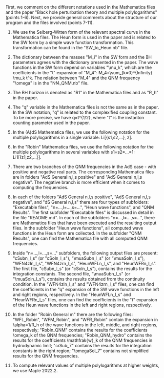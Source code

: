 First, we comment on the different notations used in the Mathematica files and the paper "Black hole perturbation theory and multiple polylogarithms" (points 1-6). Next, we provide general comments about the structure of our program and the files involved (points 7-11).

1. We use the Seiberg-Witten form of the relevant spectral curve in the Mathematica files. The Heun form is used in the paper and is related to the SW form by a simple wave function transformation. This transformation can be found in the "SW_to_Heun.nb" file.

2. The dictionary between the masses "M_i" in the SW form and the BH parameters agrees with the dictionary presented in the paper. The wave functions in the SW form depend on variables "\mu_k", which are the coefficients in the "t" expansion of "M_4":
M_4=\sum_{k=0}^{Infinity} \mu_k t^k.
The relation between "M_4" and the QNM frequency "\omega" is in the "Nf4_QNM.nb" file.

3. The BH horizon is denoted as "R1" in the Mathematica files and as "R_h" in the paper.

4. The "q" variable in the Mathematica files is not the same as in the paper. In the SW notation, "q" is related to the complexified coupling constant. To be more precise, we have q=t^{1/2}, where "t" is the instanton counting parameter used in the paper.

5. In the (A)dS Mathematica files, we use the following notation for the multiple polylogarithms in a single variable: Li[{s1,s2,...}, z].

6. In the "Robin" Mathematica files, we use the following notation for the multiple polylogarithms in several variables with s1=s2=...=1: Li1[{z1,z2,...}].

7. There are two branches of the QNM frequencies in the AdS case - with positive and negative real parts. The corresponding Mathematica files are in folders "AdS General n,l,s positive" and "AdS General n,l,s negative". The negative branch is more efficient when it comes to computing the frequencies.

8. In each of the folders "AdS General n,l,s positive", "AdS General n,l,s negative", and "dS General n,l,s" there are four types of subfolders: "Executable files", "n=...,l=...,s=...", "Heun wave functions", and "QNM Results". The first subfolder "Executable files" is discussed in detail in the file "README.md". In each of the subfolders "n=...,l=...,s=...", there are Mathematica files that have been executed and the resulting output files. In the subfolder "Heun wave functions", all computed wave functions in the Heun form are collected. In the subfolder "QNM Results", one can find the Mathematica file with all computed QNM frequencies.

9. Inside "n=...,l=...,s=..." subfolders, the following output files are present: "cSubn_l_s" (or "cSoln_l_s"), "\muaSubn_l_s" (or "\muaSoln_l_s"), "WFN4zln_l_s", "WFN4zrn_l_s", "HeunWFLn_l_s", and "HeunWFRn_l_s". The first file, "cSubn_l_s" (or "cSoln_l_s"), contains the results for the integration constants. The second file, "\muaSubn_l_s" (or "\muaSoln_l_s"), contains the results obtained from the continuity condition.  In the "WFN4zln_l_s" and "WFN4zrn_l_s" files, one can find the coefficients in the "q" expansion of the SW wave functions in the left and right regions, respectively. In the "HeunWFLn_l_s" and "HeunWFRn_l_s" files, one can find the coefficients in the "t" expansion of the Heun wave functions in the left and right regions, respectively. 

10. In the folder "Robin General m" there are the following files: "WFL_Robin", "WFM_Robin", and "WFR_Robin" contain the expansion in \alpha=1/R_h of the wave functions in the left, middle, and right regions, respectively; "Robin_QNM" contains the results for the coefficients \omega_k of the QNM frequencies; "Robin_QNM_hydro" contains the results for the coefficients \mathfrak{w}_k of the QNM frequencies in hydrodynamic limit; "crSub_7" contains the results for the integration constants in the right region; "\omegaSol_7" contains not simplified results for the QNM frequencies.
 
11. To compute relevant values of multiple polylogarithms at higher weights, we use Maple 2022.2.
